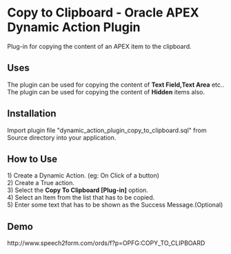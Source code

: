 <h1>Copy to Clipboard - Oracle APEX Dynamic Action Plugin</h1>

Plug-in for copying the content of an APEX item to the clipboard.

<h2>Uses</h2>
The plugin can be used for copying the content of <b>Text Field,Text Area</b> etc.. <br>
The plugin can be used for copying the content of <b>Hidden</b> items also.

<h2>Installation</h2>
Import plugin file "dynamic_action_plugin_copy_to_clipboard.sql" from Source directory into your application.

<h2>How to Use</h2>
  1) Create a Dynamic Action. (eg: On Click of a button) <br>
  2) Create a True action.<br>
  3) Select the <b>Copy To Clipboard [Plug-in]</b> option.<br>
  4) Select an Item from the list that has to be copied.<br>
  5) Enter some text that has to be shown as the Success Message.(Optional)

<h2>Demo</h2>
http://www.speech2form.com/ords/f?p=OPFG:COPY_TO_CLIPBOARD

